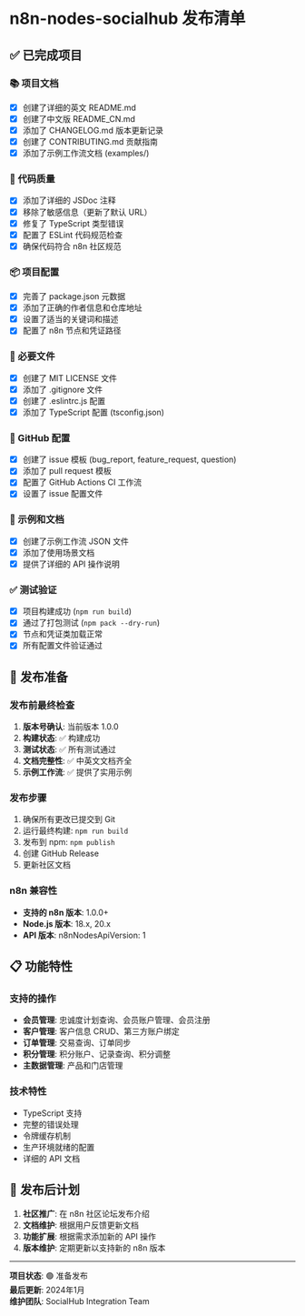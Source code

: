 # n8n-nodes-socialhub 发布清单

## ✅ 已完成项目

### 📚 项目文档
- [x] 创建了详细的英文 README.md
- [x] 创建了中文版 README_CN.md
- [x] 添加了 CHANGELOG.md 版本更新记录
- [x] 创建了 CONTRIBUTING.md 贡献指南
- [x] 添加了示例工作流文档 (examples/)

### 🔧 代码质量
- [x] 添加了详细的 JSDoc 注释
- [x] 移除了敏感信息（更新了默认 URL）
- [x] 修复了 TypeScript 类型错误
- [x] 配置了 ESLint 代码规范检查
- [x] 确保代码符合 n8n 社区规范

### 📦 项目配置
- [x] 完善了 package.json 元数据
- [x] 添加了正确的作者信息和仓库地址
- [x] 设置了适当的关键词和描述
- [x] 配置了 n8n 节点和凭证路径

### 📄 必要文件
- [x] 创建了 MIT LICENSE 文件
- [x] 添加了 .gitignore 文件
- [x] 创建了 .eslintrc.js 配置
- [x] 添加了 TypeScript 配置 (tsconfig.json)

### 🐛 GitHub 配置
- [x] 创建了 issue 模板 (bug_report, feature_request, question)
- [x] 添加了 pull request 模板
- [x] 配置了 GitHub Actions CI 工作流
- [x] 设置了 issue 配置文件

### 📝 示例和文档
- [x] 创建了示例工作流 JSON 文件
- [x] 添加了使用场景文档
- [x] 提供了详细的 API 操作说明

### ✅ 测试验证
- [x] 项目构建成功 (`npm run build`)
- [x] 通过了打包测试 (`npm pack --dry-run`)
- [x] 节点和凭证类加载正常
- [x] 所有配置文件验证通过

## 🚀 发布准备

### 发布前最终检查
1. **版本号确认**: 当前版本 1.0.0
2. **构建状态**: ✅ 构建成功
3. **测试状态**: ✅ 所有测试通过
4. **文档完整性**: ✅ 中英文文档齐全
5. **示例工作流**: ✅ 提供了实用示例

### 发布步骤
1. 确保所有更改已提交到 Git
2. 运行最终构建: `npm run build`
3. 发布到 npm: `npm publish`
4. 创建 GitHub Release
5. 更新社区文档

### n8n 兼容性
- **支持的 n8n 版本**: 1.0.0+
- **Node.js 版本**: 18.x, 20.x
- **API 版本**: n8nNodesApiVersion: 1

## 📋 功能特性

### 支持的操作
- **会员管理**: 忠诚度计划查询、会员账户管理、会员注册
- **客户管理**: 客户信息 CRUD、第三方账户绑定
- **订单管理**: 交易查询、订单同步
- **积分管理**: 积分账户、记录查询、积分调整
- **主数据管理**: 产品和门店管理

### 技术特性
- TypeScript 支持
- 完整的错误处理
- 令牌缓存机制
- 生产环境就绪的配置
- 详细的 API 文档

## 🎯 发布后计划

1. **社区推广**: 在 n8n 社区论坛发布介绍
2. **文档维护**: 根据用户反馈更新文档
3. **功能扩展**: 根据需求添加新的 API 操作
4. **版本维护**: 定期更新以支持新的 n8n 版本

---

**项目状态**: 🟢 准备发布  
**最后更新**: 2024年1月  
**维护团队**: SocialHub Integration Team